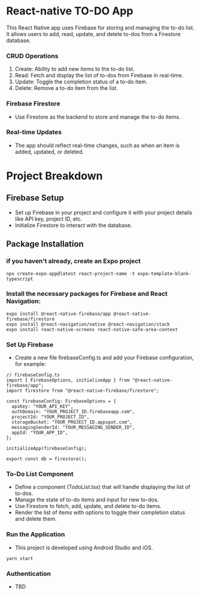 # React-native TO-DO App

This React Native app uses Firebase for storing and managing the to-do list. It allows users to add, read, update, and delete to-dos from a Firestore database.

### CRUD Operations
1. Create: Ability to add new items to the to-do list.
2. Read: Fetch and display the list of to-dos from Firebase in real-time.
3. Update: Toggle the completion status of a to-do item.
4. Delete: Remove a to-do item from the list.

### Firebase Firestore
- Use Firestore as the backend to store and manage the to-do items.

### Real-time Updates
- The app should reflect real-time changes, such as when an item is added, updated, or deleted.

# Project Breakdown

## Firebase Setup
- Set up Firebase in your project and configure it with your project details like API key, project ID, etc.
- Initialize Firestore to interact with the database.

## Package Installation

### if you haven't already, create an Expo project
```npx create-expo-app@latest react-project-name -t expo-template-blank-typescript```

### Install the necessary packages for Firebase and React Navigation:
```
expo install @react-native-firebase/app @react-native-firebase/firestore
expo install @react-navigation/native @react-navigation/stack
expo install react-native-screens react-native-safe-area-context
```

### Set Up Firebase
- Create a new file firebaseConfig.ts and add your Firebase configuration, for example:
```
// firebaseConfig.ts
import { FirebaseOptions, initializeApp } from "@react-native-firebase/app";
import firestore from "@react-native-firebase/firestore";

const firebaseConfig: FirebaseOptions = {
  apiKey: "YOUR_API_KEY",
  authDomain: "YOUR_PROJECT_ID.firebaseapp.com",
  projectId: "YOUR_PROJECT_ID",
  storageBucket: "YOUR_PROJECT_ID.appspot.com",
  messagingSenderId: "YOUR_MESSAGING_SENDER_ID",
  appId: "YOUR_APP_ID",
};

initializeApp(firebaseConfig);

export const db = firestore();
```

### To-Do List Component
- Define a component (TodoList.tsx) that will handle displaying the list of to-dos.
- Manage the state of to-do items and input for new to-dos.
- Use Firestore to fetch, add, update, and delete to-do items.
- Render the list of items with options to toggle their completion status and delete them.

### Run the Application
- This project is developed using Android Studio and iOS.

```yarn start```

### Authentication
- TBD
